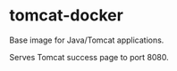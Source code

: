# tomcat-docker

Base image for Java/Tomcat applications.

Serves Tomcat success page to port 8080.



